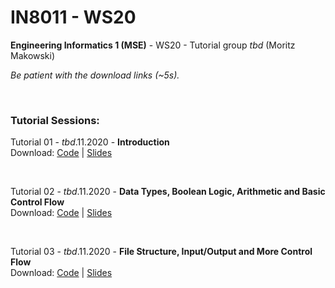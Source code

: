 
# IN8011 - WS20

**Engineering Informatics 1 (MSE)** - WS20 - Tutorial group _tbd_ (Moritz Makowski)

*Be patient with the download links (~5s).*

<br/>

### Tutorial Sessions:

Tutorial 01 - _tbd_.11.2020 - **Introduction** <br/>
Download:
[Code](https://armadillo.dostuffthatmatters.dev/dostuffthatmatters/IN8011-WS20/tutorial-01) | 
[Slides](https://armadillo.dostuffthatmatters.dev/dostuffthatmatters/IN8011-WS20/slides/IN8011-T01-moritz-makowski.pdf)

<br/>

Tutorial 02 - _tbd_.11.2020 - **Data Types, Boolean Logic, Arithmetic and Basic Control Flow** <br/>
Download:
[Code](https://armadillo.dostuffthatmatters.dev/dostuffthatmatters/IN8011-WS20/tutorial-02) | 
[Slides](https://armadillo.dostuffthatmatters.dev/dostuffthatmatters/IN8011-WS20/slides/IN8011-T02-moritz-makowski.pdf)

<br/>

Tutorial 03 - _tbd_.11.2020 - **File Structure, Input/Output and More Control Flow** <br/>
Download:
[Code](https://armadillo.dostuffthatmatters.dev/dostuffthatmatters/IN8011-WS20/tutorial-03) | 
[Slides](https://armadillo.dostuffthatmatters.dev/dostuffthatmatters/IN8011-WS20/slides/IN8011-T03-moritz-makowski.pdf)
